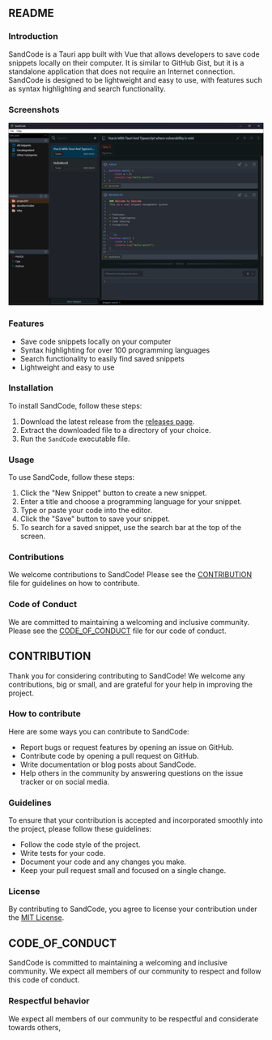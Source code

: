 ## README

### Introduction

SandCode is a Tauri app built with Vue that allows developers to save code snippets locally on their computer. It is similar to GitHub Gist, but it is a standalone application that does not require an Internet connection. SandCode is designed to be lightweight and easy to use, with features such as syntax highlighting and search functionality.

### Screenshots

![DarkMode](https://github.com/Fanaperana/SandCode/blob/master/screenshots/darkmode-sandcode.v1.png)

### Features

- Save code snippets locally on your computer
- Syntax highlighting for over 100 programming languages
- Search functionality to easily find saved snippets
- Lightweight and easy to use

### Installation

To install SandCode, follow these steps:

1. Download the latest release from the [releases page](https://github.com/Fanaperana/SandCode/releases).
2. Extract the downloaded file to a directory of your choice.
3. Run the `SandCode` executable file.

### Usage

To use SandCode, follow these steps:

1. Click the "New Snippet" button to create a new snippet.
2. Enter a title and choose a programming language for your snippet.
3. Type or paste your code into the editor.
4. Click the "Save" button to save your snippet.
5. To search for a saved snippet, use the search bar at the top of the screen.

### Contributions

We welcome contributions to SandCode! Please see the [CONTRIBUTION](https://github.com/Fanaperana/SandCode/blob/master/CONTRIBUTION.md) file for guidelines on how to contribute.

### Code of Conduct

We are committed to maintaining a welcoming and inclusive community. Please see the [CODE_OF_CONDUCT](https://github.com/Fanaperana/SandCode/blob/master/CODE_OF_CONDUCT.md) file for our code of conduct.

## CONTRIBUTION

Thank you for considering contributing to SandCode! We welcome any contributions, big or small, and are grateful for your help in improving the project.

### How to contribute

Here are some ways you can contribute to SandCode:

- Report bugs or request features by opening an issue on GitHub.
- Contribute code by opening a pull request on GitHub.
- Write documentation or blog posts about SandCode.
- Help others in the community by answering questions on the issue tracker or on social media.

### Guidelines

To ensure that your contribution is accepted and incorporated smoothly into the project, please follow these guidelines:

- Follow the code style of the project.
- Write tests for your code.
- Document your code and any changes you make.
- Keep your pull request small and focused on a single change.

### License

By contributing to SandCode, you agree to license your contribution under the [MIT License](https://github.com/Fanaperana/SandCode/blob/master/LICENSE).

## CODE_OF_CONDUCT

SandCode is committed to maintaining a welcoming and inclusive community. We expect all members of our community to respect and follow this code of conduct.

### Respectful behavior

We expect all members of our community to be respectful and considerate towards others,